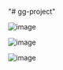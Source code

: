 "# gg-project" 

![image](https://github.com/user-attachments/assets/45ca64b5-b00f-48f4-8da7-bd3be4bc9ad0)


![image](https://github.com/user-attachments/assets/2782b075-2f5c-484d-989c-f818ea4d6feb)


![image](https://github.com/user-attachments/assets/48c014af-4dbf-44fa-ac6b-79f04e1b3b15)
